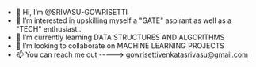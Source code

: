- 👋 Hi, I’m @SRIVASU-GOWRISETTI
- 👀 I’m interested in upskilling myself a "GATE" aspirant as well as a "TECH" enthusiast..
- 🌱 I’m currently learning DATA STRUCTURES AND ALGORITHMS
- 💞️ I’m looking to collaborate on MACHINE LEARNING PROJECTS
- 📫 You can reach me out -----> gowrisettivenkatasrivasu@gmail.com

<!---
SRIVASU-GOWRISETTI/SRIVASU-GOWRISETTI is a ✨ special ✨ repository because its `README.md` (this file) appears on your GitHub profile.
You can click the Preview link to take a look at your changes.
--->
